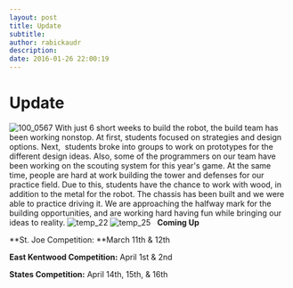 ```yaml
---
layout: post
title: Update
subtitle:
author: rabickaudr
description:
date: 2016-01-26 22:00:19
---
```


# Update

![100_0567](/wp-content/uploads/2016/01/100_0567.jpg) With just 6 short weeks to build the robot, the build team has been working nonstop. At first, students focused on strategies and design options. Next,  students broke into groups to work on prototypes for the different design ideas. Also, some of the programmers on our team have been working on the scouting system for this year's game. At the same time, people are hard at work building the tower and defenses for our practice field. Due to this, students have the chance to work with wood, in addition to the metal for the robot. The chassis has been built and we were able to practice driving it. We are approaching the halfway mark for the building opportunities, and are working hard having fun while bringing our ideas to reality. ![temp_22](http://strykeforce.org/wp-content/uploads/2016/01/temp_22.jpg) ![temp_25](http://strykeforce.org/wp-content/uploads/2016/01/temp_25.jpg)   **Coming Up**

**St. Joe Competition: **March 11th & 12th

**East Kentwood Competition:** April 1st & 2nd

**States Competition:** April 14th, 15th, & 16th
